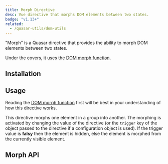 ```yaml
---
title: Morph Directive
desc: Vue directive that morphs DOM elements between two states.
badge: "v1.13+"
related:
  - /quasar-utils/dom-utils
---
```


"Morph" is a Quasar directive that provides the ability to morph DOM elements between two states.

Under the covers, it uses the [DOM morph function](/quasar-utils/dom-utils#Morphing-DOM-elements).

## Installation

<doc-installation directives="Morph" />

## Usage

Reading the [DOM morph function](/quasar-utils/dom-utils#Morphing-DOM-elements) first will be best in your understanding of how this directive works.

This directive morphs one element in a group into another. The morphing is activated by changing the value of the directive (or the `trigger` key of the object passed to the directive if a configuration object is used).
If the trigger value is **falsy** then the element is hidden, else the element is morphed from the currently visible element.

<doc-example title="Morph between multiple elements in a group" file="Morph/BasicGroup" />

<doc-example title="Morph a button into a card" file="Morph/Card" />

## Morph API

<doc-api file="Morph" />
